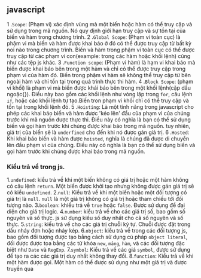 ## javascript
1 .`Scope`: (Phạm vi) xác định vùng mà một biến hoặc hàm có thể truy cập và sử dụng trong mã nguồn. Nó quy định giới hạn truy cập và sự tồn tại của biến và hàm trong chương trình.
2 .`Global Scope`: (Phạm vi toàn cục) là phậm vi mà biến và hàm được khai báo ở đó có thể được truy cập từ bất kỳ noi nào trong chương trình. Biến và hàm trong phậm vi toàn cục có thể được truy cập từ các phạm vi con(example: trong các hàm hoặc khối lệnh) cũng như các tệp js khác.
3 .`Function scope`: (Phạm vi hàm) là hạm vi khai báo mà biến được khai báo bên trong một hàm và chỉ có thể được truy cập trong phạm vi của hàm đó. Biến trong phậm vi hàm sẽ không thể truy cập từ bên ngoài hàm và chỉ tồn tại trong quá trình thực thi hàm.
4 .`Block Scope`: (phạm vi khối) là phạm vi mà biến được khái báo bên trong một khối lệnh(cặp dấu ngoặc{}). Điều này bao gồm các khối lệnh như vòng lặp trong `for`, câu lệnh `if`, hoặc các khối lệnh tự tạo.Biến tron phạm vi khối chỉ có thể truy cập và tồn tại trong khối lệnh đó.
5 .`Hoisting`: Là một tính năng trong javascript cho phép các khai báo biến và hàm được 'kéo lên' đầu của phạm vi của chúng trước khi mã nguồn được thực thi. Điều này có nghĩa là bạn có thể sử dụng biến và gọi hàm trước khi chúng được khai báo trong mã nguồn. tuy nhiên, giá trị của biến sẽ là `underfined` cho đến khi nó được gán giá trị.
6 .`Hosted`: Khi khai báo biến và hàm được `hoisted`, nghĩa là chúng đã được di chuyển lên đầu phạm vi của chúng. Điều này có nghĩa là bạn có thể sử dụng biến và gọi hàm trước khi chúng được khai báo trong mã nguồn.
### Kiểu trả về trong js.
1.`undefined`: kiểu trả về khi một biến không có giá trị hoặc một hàm không có câu lệnh `return`. Một biến được khởi tạo nhưng không được gán giá trị sẽ có kiểu `undefined`.
2.`null`: Kiểu trả về khi một biến hoặc một đối tượng có giá trị là `null`. `null` là một giá trị không có giá trị hoặc tham chiếu tới đối tượng nào.
3.`boolean`: khiểu trả về `true` hoặc `false`. Được sử dụng để đại diện cho giá trị logic.
4.`number`: kiểu trả về cho các giá trị số, bao gồm số nguyên và số thực. js sử dụng kiếu số duy nhất cho cả số nguyên và số thực.
5.`string`: kiếu trả về cho các giá trị chuỗi ký tự. Chuỗi được đặt trong dấu nháy đơn hoặc nháy kép.
6.`object`: kiểu trả về trong các đối tượng js, bao gồm đối tượng được tạo bằng cách sử dụng cú pháp `object literal`, đối được được tọa bằng các từ khóa `new`, `mảng`, `hàm`, và các đối tượng đặc biệt như `Date` và `RegExp`.
7.`symbol`: Kiểu trả về các giá `symbol`, được sử dụng để tạo ra các các giá trị duy nhất không thay đổi.
8.`function`: Kiểu trả về khi một hàm được gọi. Một hàm có thể được sử dụng như một giá trị và được truyền qua